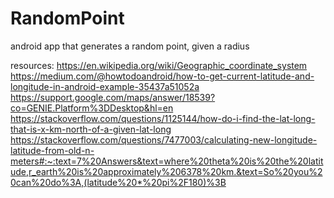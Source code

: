 # RandomPoint
android app that generates a random point, given a radius

resources:
https://en.wikipedia.org/wiki/Geographic_coordinate_system
https://medium.com/@howtodoandroid/how-to-get-current-latitude-and-longitude-in-android-example-35437a51052a
https://support.google.com/maps/answer/18539?co=GENIE.Platform%3DDesktop&hl=en
https://stackoverflow.com/questions/1125144/how-do-i-find-the-lat-long-that-is-x-km-north-of-a-given-lat-long
https://stackoverflow.com/questions/7477003/calculating-new-longitude-latitude-from-old-n-meters#:~:text=7%20Answers&text=where%20theta%20is%20the%20latitude,r_earth%20is%20approximately%206378%20km.&text=So%20you%20can%20do%3A,(latitude%20*%20pi%2F180)%3B
